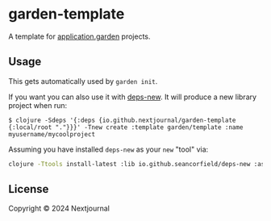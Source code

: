 # garden-template

A template for [application.garden](https://application.garden) projects.

## Usage

This gets automatically used by `garden init`.

If you want you can also use it with [deps-new](https://github.com/seancorfield/deps-new).
It will produce a new library project when run:

    $ clojure -Sdeps '{:deps {io.github.nextjournal/garden-template {:local/root "."}}}' -Tnew create :template garden/template :name myusername/mycoolproject

Assuming you have installed `deps-new` as your `new` "tool" via:

```bash
clojure -Ttools install-latest :lib io.github.seancorfield/deps-new :as new
```

## License

Copyright © 2024 Nextjournal
